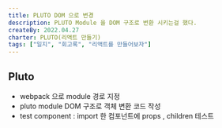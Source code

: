 ```yaml
---
title: PLUTO DOM 으로 변경
description: PLUTO Module 을 DOM 구조로 변환 시키는걸 했다.
createBy: 2022.04.27
charter: PLUTO(리액트 만들기)
tags: ["일지", "회고록", "리액트를 만들어보자"]
---
```


## Pluto

-   webpack 으로 module 경로 지정
-   pluto module DOM 구조로 객체 변환 코드 작성
-   test component : import 한 컴포넌트에 props , children 테스트
